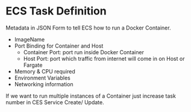 # ECS Task Definition

Metadata in JSON Form to tell ECS how to run a Docker Container.

- ImageName
- Port Binding for Container and Host
  - Container Port: port run inside Docker Container
  - Host Port: port which traffic from internet will come in on Host or Fargate
- Memory & CPU required
- Environment Variables
- Networking information

If we want to run multiple instances of a Container just increase task number in CES Service Create/ Update.

